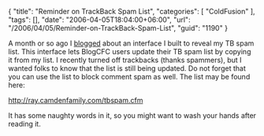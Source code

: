 {
	"title": "Reminder on TrackBack Spam List",
	"categories": [
		"ColdFusion"
	],
	"tags": [],
	"date": "2006-04-05T18:04:00+06:00",
	"url": "/2006/04/05/Reminder-on-TrackBack-Spam-List",
	"guid": "1190"
}

A month or so ago I <a href="http://ray.camdenfamily.com/index.cfm/2006/3/1/BlogCFC-Trackback-Spam-List-Exposed">blogged</a> about an interface I built to reveal my TB spam list. This interface lets BlogCFC users update their TB spam list by copying it from my list. I recently turned off trackbacks (thanks spammers), but I wanted folks to know that the list is still being updated. Do not forget that you can use the list to block comment spam as well. The list may be found here:

http://ray.camdenfamily.com/tbspam.cfm

It has some naughty words in it, so you might want to wash your hands after reading it.